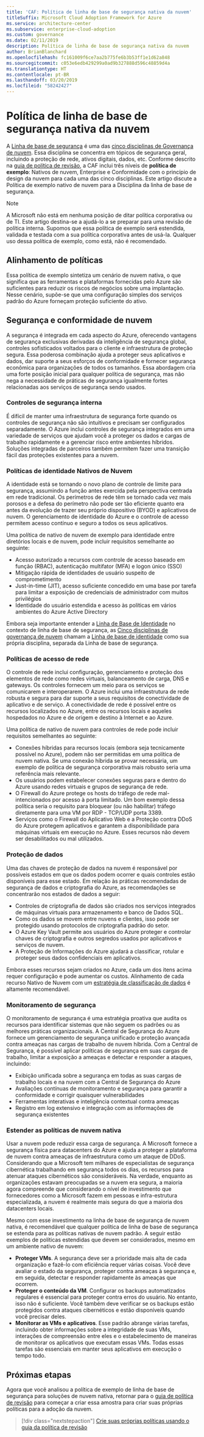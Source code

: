 ```yaml
---
title: 'CAF: Política de linha de base de segurança nativa da nuvem'
titleSuffix: Microsoft Cloud Adoption Framework for Azure
ms.service: architecture-center
ms.subservice: enterprise-cloud-adoption
ms.custom: governance
ms.date: 02/11/2019
description: Política de linha de base de segurança nativa da nuvem
author: BrianBlanchard
ms.openlocfilehash: fc161009f6ce7aa2b775fe6b3b53ff1e1d62a848
ms.sourcegitcommit: c053e6edb429299a0ad9b327888d596c48859d4a
ms.translationtype: HT
ms.contentlocale: pt-BR
ms.lasthandoff: 03/20/2019
ms.locfileid: "58242427"
---
```

# <a name="cloud-native-security-baseline-policy"></a>Política de linha de base de segurança nativa da nuvem

A [Linha de base de segurança](overview.md) é uma das [cinco disciplinas de Governança de nuvem](../governance-disciplines.md). Essa disciplina se concentra em tópicos de segurança geral, incluindo a proteção de rede, ativos digitais, dados, etc. Conforme descrito na [guia de política de revisão](../policy-compliance/what-is-a-cloud-policy-review.md), a CAF inclui três níveis de **política de exemplo**: Nativos de nuvem, Enterprise e Conformidade com o princípio de design da nuvem para cada uma das cinco disciplinas. Este artigo discute a Política de exemplo nativo de nuvem para a Disciplina da linha de base de segurança.

> [!NOTE]
> A Microsoft não está em nenhuma posição de ditar política corporativa ou de TI. Este artigo destina-se a ajudá-lo a se preparar para uma revisão de política interna. Supomos que essa política de exemplo será estendida, validada e testada com a sua política corporativa antes de usá-la. Qualquer uso dessa política de exemplo, como está, não é recomendado.

## <a name="policy-alignment"></a>Alinhamento de políticas

Essa política de exemplo sintetiza um cenário de nuvem nativa, o que significa que as ferramentas e plataformas fornecidas pelo Azure são suficientes para reduzir os riscos de negócios sobre uma implantação. Nesse cenário, supõe-se que uma configuração simples dos serviços padrão do Azure forneçam proteção suficiente do ativo.

## <a name="cloud-security-and-compliance"></a>Segurança e conformidade de nuvem

A segurança é integrada em cada aspecto do Azure, oferecendo vantagens de segurança exclusivas derivadas da inteligência de segurança global, controles sofisticados voltados para o cliente e infraestrutura de proteção segura. Essa poderosa combinação ajuda a proteger seus aplicativos e dados, dar suporte a seus esforços de conformidade e fornecer segurança econômica para organizações de todos os tamanhos. Essa abordagem cria uma forte posição inicial para qualquer política de segurança, mas não nega a necessidade de práticas de segurança igualmente fortes relacionadas aos serviços de segurança sendo usados.

### <a name="built-in-security-controls"></a>Controles de segurança interna

É difícil de manter uma infraestrutura de segurança forte quando os controles de segurança não são intuitivos e precisam ser configurados separadamente. O Azure inclui controles de segurança integrados em uma variedade de serviços que ajudam você a proteger os dados e cargas de trabalho rapidamente e a gerenciar risco entre ambientes híbridos. Soluções integradas de parceiros também permitem fazer uma transição fácil das proteções existentes para a nuvem.

### <a name="cloud-native-identity-policies"></a>Políticas de identidade Nativos de Nuvem

A identidade está se tornando o novo plano de controle de limite para segurança, assumindo a função antes exercida pela perspectiva centrada em rede tradicional. Os perímetros de rede têm se tornado cada vez mais porosos e a defesa do perímetro não pode ser tão eficiente quanto era antes da evolução de trazer seu próprio dispositivo (BYOD) e aplicativos de nuvem. O gerenciamento de identidade do Azure e o controle de acesso permitem acesso contínuo e seguro a todos os seus aplicativos.

Uma política de nativo de nuvem de exemplo para identidade entre diretórios locais e de nuvem, pode incluir requisitos semelhante ao seguinte:

* Acesso autorizado a recursos com controle de acesso baseado em função (RBAC), autenticação multifator (MFA) e logon único (SSO)
* Mitigação rápida de identidades de usuário suspeito de comprometimento
* Just-in-time (JIT), acesso suficiente concedido em uma base por tarefa para limitar a exposição de credenciais de administrador com muitos privilégios
* Identidade do usuário estendida e acesso às políticas em vários ambientes do Azure Active Directory

Embora seja importante entender a [Linha de Base de Identidade](../identity-baseline/overview.md) no contexto de linha de base de segurança, as [Cinco disciplinas de governança de nuvem](../overview.md) chamam a [Linha de base de identidade](../identity-baseline/overview.md) como sua própria disciplina, separada da Linha de base de segurança.

### <a name="network-access-policies"></a>Políticas de acesso de rede

O controle de rede inclui configuração, gerenciamento e proteção dos elementos de rede como redes virtuais, balanceamento de carga, DNS e gateways. Os controles fornecem um meio para os serviços se comunicarem e interoperarem. O Azure inclui uma infraestrutura de rede robusta e segura para dar suporte a seus requisitos de conectividade de aplicativo e de serviço. A conectividade de rede é possível entre os recursos localizados no Azure, entre os recursos locais e aqueles hospedados no Azure e de origem e destino à Internet e ao Azure.

Uma política de nativo de nuvem para controles de rede pode incluir requisitos semelhantes ao seguinte:

* Conexões híbridas para recursos locais (embora seja tecnicamente possível no Azure), podem não ser permitidas em uma política de nuvem nativa. Se uma conexão híbrida se provar necessária, um exemplo de política de segurança corporativa mais robusto seria uma referência mais relevante.
* Os usuários podem estabelecer conexões seguras para e dentro do Azure usando redes virtuais e grupos de segurança de rede.
* O Firewall do Azure protege os hosts do tráfego de rede mal-intencionados por acesso à porta limitado. Um bom exemplo dessa política seria o requisito para bloquear (ou não habilitar) tráfego diretamente para uma VM por RDP - TCP/UDP porta 3389.
* Serviços como o Firewall do Aplicativo Web e a Proteção contra DDoS do Azure protegem aplicativos e garantem a disponibilidade para máquinas virtuais em execução no Azure. Esses recursos não devem ser desabilitados ou mal utilizados.

### <a name="data-protection"></a>Proteção de dados

Uma das chaves de proteção de dados na nuvem é responsável por possíveis estados em que os dados podem ocorrer e quais controles estão disponíveis para esse estado. Em relação às práticas recomendadas de segurança de dados e criptografia do Azure, as recomendações se concentrarão nos estados de dados a seguir:

* Controles de criptografia de dados são criados nos serviços integrados de máquinas virtuais para armazenamento e banco de Dados SQL.
* Como os dados se movem entre nuvens e clientes, isso pode ser protegido usando protocolos de criptografia padrão do setor.
* O Azure Key Vault permite aos usuários do Azure proteger e controlar chaves de criptografia e outros segredos usados por aplicativos e serviços de nuvem.
* A Proteção de Informações do Azure ajudará a classificar, rotular e proteger seus dados confidenciais em aplicativos.

Embora esses recursos sejam criados no Azure, cada um dos itens acima requer configuração e pode aumentar os custos. Alinhamento de cada recurso Nativo de Nuvem com um [estratégia de classificação de dados](../policy-compliance/what-is-data-classification.md) é altamente recomendável.

### <a name="security-monitoring"></a>Monitoramento de segurança

O monitoramento de segurança é uma estratégia proativa que audita os recursos para identificar sistemas que não seguem os padrões ou as melhores práticas organizacionais. A Central de Segurança do Azure fornece um gerenciamento de segurança unificado e proteção avançada contra ameaças nas cargas de trabalho de nuvem híbrida. Com a Central de Segurança, é possível aplicar políticas de segurança em suas cargas de trabalho, limitar a exposição a ameaças e detectar e responder a ataques, incluindo:

* Exibição unificada sobre a segurança em todas as suas cargas de trabalho locais e na nuvem com a Central de Segurança do Azure
* Avaliações contínuas de monitoramento e segurança para garantir a conformidade e corrigir quaisquer vulnerabilidades
* Ferramentas interativas e inteligência contextual contra ameaças
* Registro em log extensivo e integração com as informações de segurança existentes

### <a name="extending-cloud-native-policies"></a>Estender as políticas de nuvem nativa

Usar a nuvem pode reduzir essa carga de segurança. A Microsoft fornece a segurança física para datacenters do Azure e ajuda a proteger a plataforma de nuvem contra ameaças de infraestrutura como um ataque de DDoS. Considerando que a Microsoft tem milhares de especialistas de segurança cibernética trabalhando em segurança todos os dias, os recursos para atenuar ataques cibernéticos são consideráveis. Na verdade, enquanto as organizações estavam preocupadas se a nuvem era segura, a maioria agora compreende que considerando o nível de investimento que fornecedores como a Microsoft fazem em pessoas e infra-estrutura especializada, a nuvem é realmente mais segura do que a maioria dos datacenters locais.

Mesmo com esse investimento na linha de base de segurança de nuvem nativa, é recomendável que qualquer política de linha de base de segurança se estenda para as políticas nativas de nuvem padrão. A seguir estão exemplos de políticas estendidas que devem ser considerados, mesmo em um ambiente nativo de nuvem:

* **Proteger VMs**. A segurança deve ser a prioridade mais alta de cada organização e fazê-lo com eficiência requer várias coisas. Você deve avaliar o estado da segurança, proteger contra ameaças à segurança e, em seguida, detectar e responder rapidamente às ameaças que ocorrem.
* **Proteger o conteúdo da VM**. Configurar os backups automatizados regulares é essencial para proteger contra erros do usuário. No entanto, isso não é suficiente. Você também deve verificar se os backups estão protegidos contra ataques cibernéticos e estão disponíveis quando você precisar deles.
* **Monitorar as VMs e aplicativos**. Esse padrão abrange várias tarefas, incluindo obter informações sobre a integridade de suas VMs, interações de compreensão entre eles e o estabelecimento de maneiras de monitorar os aplicativos que executam essas VMs. Todas essas tarefas são essenciais em manter seus aplicativos em execução o tempo todo.

## <a name="next-steps"></a>Próximas etapas

Agora que você analisou a política de exemplo de linha de base de segurança para soluções de nuvem nativa, retornar para o [guia de política de revisão](../policy-compliance/what-is-a-cloud-policy-review.md) para começar a criar essa amostra para criar suas próprias políticas para a adoção da nuvem.

> [!div class="nextstepaction"]
> [Crie suas próprias políticas usando o guia da política de revisão](../policy-compliance/what-is-a-cloud-policy-review.md)
